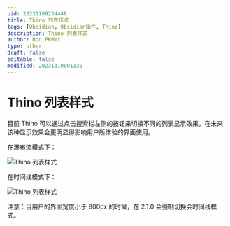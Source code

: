 ```yaml
---
uid: 20231109234448
title: Thino 列表样式
tags: [Obsidian, Obsidian插件, Thino]
description: Thino 列表样式
author: Bon,PKMer
type: other
draft: false
editable: false
modified: 20231110001330
---
```


# Thino 列表样式

目前 Thino 可以通过点击搜索栏左侧的按钮来切换不同的列表显示效果，在未来该种显示效果会更明显得影响用户所体验的界面使用。

在瀑布流模式下：

![Thino 列表样式](https://cdn.pkmer.cn/images/Pasted%20image%2020231109145315.png!pkmer)

在时间线模式下：

![Thino 列表样式](https://cdn.pkmer.cn/images/Pasted%20image%2020231109145344.png!pkmer)

注意：当用户的界面宽度小于 800px 的时候，在 2.1.0 会强制切换会时间线模式。